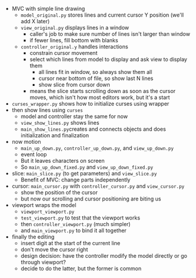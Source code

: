 -   MVC with simple line drawing
    -   `model_original.py` stores lines and current cursor Y position (we'll add X later)
    -   `view_original.py` displays lines in a window
        -   caller's job to make sure number of lines isn't larger than window
        -   if fewer lines, fill bottom with blanks
    -   `controller_original.y` handles interactions
        -   constrain cursor movement
        - select which lines from model to display and ask view to display them
          -   all lines fit in window, so always show them all
          -   cursor near bottom of file, so show last N lines
          -   show slice from cursor down
        - means the slice starts scrolling down as soon as the cursor moves,
          which isn't how most editors work,
          but it's a start
-   `curses_wrapper.py` shows how to initialize curses using wrapper
-   then show lines using `curses`
    -   model and controller stay the same for now
    -   `view_show_lines.py` shows lines
    -   `main_show_lines.py`creates and connects objects and does initialization and finalization
-   now motion
    -   `main_up_down.py`, `controller_up_down.py`, and `view_up_down.py`
    -   event loop
    -   But it leaves characters on screen
    -   So `main_up_down_fixed.py` and `view_up_down_fixed.py`
-   slice: `main_slice.py` (to get parameters) and `view_slice.py`
    -   Benefit of MVC: change parts independently
-   cursor: `main_cursor.py` with `controller_cursor.py` and `view_cursor.py`
    -   show the position of the cursor
    -   but now our scrolling and cursor positioning are biting us
-   viewport wraps the model
    -   `viewport_viewport.py`
    -   `test_viewport.py` to test that the viewport works
    -   then `controller_viewport.py` (much simpler)
    -   and `main_viewport.py` to bind it all together
-   finally the editing
    -   insert digit at the start of the current line
    -   don't move the cursor right
    -   design decision: have the controller modify the model directly or go through viewport?
    -   decide to do the latter, but the former is common
